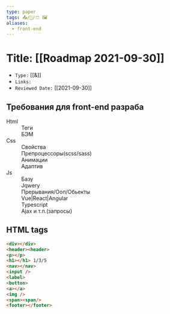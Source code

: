 ```yaml
---
type: paper
tags: 📤/📜️/🩳 🖼️
aliases:
  - front-end
---
```




# Title: **[[Roadmap 2021-09-30]]**
- `Type:` [[&]]
- `Links:`
- `Reviewed Date:` [[2021-09-30]]

## Требования для front-end разраба

<dl>
	<dt>Html</dt>
	<dd>Теги</dd>
	<dd>БЭМ</dd>
	<dt>Css</dt>
	<dd>Свойства</dd>
	<dd>Препроцессоры(scss/sass)</dd>
	<dd>Анимации</dd>
	<dd>Адаптив</dd>
	<dt>Js</dt>
	<dd>Базу</dd>
	<dd>Jqwery</dd>
	<dd>Прерывания/Ооп/Обьекты</dd>
	<dd>Vue|React|Angular</dd>
	<dd>Typescript</dd>
	<dd>Ajax и т.п.(запросы)</dd>
</dl>

## HTML tags
```html
<div></div>
<header><header>
<p></p>
<h1></h1> 1/3/5
<nav></nav>
<input />
<label>
<button>
<a></a>
<img />
<span><span/>
<footer></footer>
```